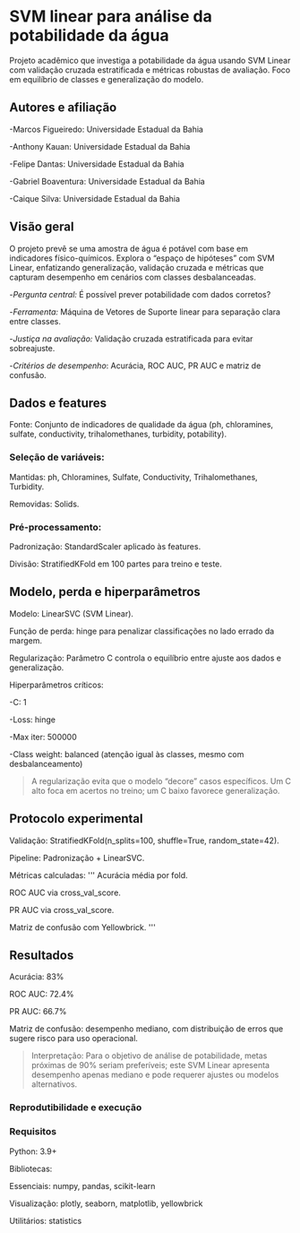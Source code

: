 # SVM linear para análise da potabilidade da água
Projeto acadêmico que investiga a potabilidade da água usando SVM Linear com validação cruzada estratificada e métricas robustas de avaliação. Foco em equilíbrio de classes e generalização do modelo.

## Autores e afiliação
-Marcos Figueiredo: Universidade Estadual da Bahia

-Anthony Kauan: Universidade Estadual da Bahia

-Felipe Dantas: Universidade Estadual da Bahia

-Gabriel Boaventura: Universidade Estadual da Bahia

-Caique Silva: Universidade Estadual da Bahia

## Visão geral
O projeto prevê se uma amostra de água é potável com base em indicadores físico-químicos. Explora o “espaço de hipóteses” com SVM Linear, enfatizando generalização, validação cruzada e métricas que capturam desempenho em cenários com classes desbalanceadas.

-*Pergunta central:* É possível prever potabilidade com dados corretos?

-*Ferramenta:* Máquina de Vetores de Suporte linear para separação clara entre classes.

-*Justiça na avaliação:* Validação cruzada estratificada para evitar sobreajuste.

-*Critérios de desempenho*: Acurácia, ROC AUC, PR AUC e matriz de confusão.

## Dados e features
Fonte: Conjunto de indicadores de qualidade da água (ph, chloramines, sulfate, conductivity, trihalomethanes, turbidity, potability).

### Seleção de variáveis:

Mantidas: ph, Chloramines, Sulfate, Conductivity, Trihalomethanes, Turbidity.

Removidas: Solids.

### Pré-processamento:

Padronização: StandardScaler aplicado às features.

Divisão: StratifiedKFold em 100 partes para treino e teste.

## Modelo, perda e hiperparâmetros
Modelo: LinearSVC (SVM Linear).

Função de perda: hinge para penalizar classificações no lado errado da margem.

Regularização: Parâmetro C controla o equilíbrio entre ajuste aos dados e generalização.

Hiperparâmetros críticos:

-C: 1

-Loss: hinge

-Max iter: 500000

-Class weight: balanced (atenção igual às classes, mesmo com desbalanceamento)

> A regularização evita que o modelo “decore” casos específicos. Um C alto foca em acertos no treino; um C baixo favorece generalização.

## Protocolo experimental
Validação: StratifiedKFold(n_splits=100, shuffle=True, random_state=42).

Pipeline: Padronização + LinearSVC.

Métricas calculadas:
'''
Acurácia média por fold.

ROC AUC via cross_val_score.

PR AUC via cross_val_score.

Matriz de confusão com Yellowbrick.
'''
## Resultados
Acurácia: 83%

ROC AUC: 72.4%

PR AUC: 66.7%

Matriz de confusão: desempenho mediano, com distribuição de erros que sugere risco para uso operacional.

> Interpretação: Para o objetivo de análise de potabilidade, metas próximas de 90% seriam preferíveis; este SVM Linear apresenta desempenho apenas mediano e pode requerer ajustes ou modelos alternativos.

### Reprodutibilidade e execução
### Requisitos
Python: 3.9+

Bibliotecas:

Essenciais: numpy, pandas, scikit-learn

Visualização: plotly, seaborn, matplotlib, yellowbrick

Utilitários: statistics
